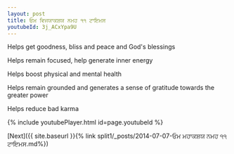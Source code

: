 ```yaml
---
layout: post
title: ਓਮ ਵਿਜਯਾਕਸ਼ਯ ਨਮਹ ੧੧ ਟਾਇਮਸ
youtubeId: 3j_ACxYpa9U
---
```

 
 
Helps get goodness, bliss and peace and God's blessings
 
Helps remain focused, help generate inner energy 
 
Helps boost physical and mental health 
 
Helps remain grounded and generates a sense of gratitude towards the greater power 
 
Helps reduce bad karma
 
 
 
 


{% include youtubePlayer.html id=page.youtubeId %}
 
[Next]({{ site.baseurl }}{% link  split1/_posts/2014-07-07-ਓਮ ਮਹਾਕਸ਼ਯ ਨਮਹ ੧੧ ਟਾਇਮਸ.md%})
 
